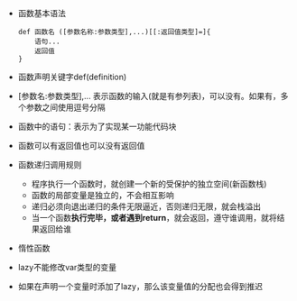- 函数基本语法

    ```
    def 函数名 ([参数名称:参数类型],...)[[:返回值类型]=]{
    	语句...
    	返回值
    }
    ```

- 函数声明关键字def(definition)
- [参数名:参数类型],... 表示函数的输入(就是有参列表)，可以没有。如果有，多个参数之间使用逗号分隔
- 函数中的语句：表示为了实现某一功能代码块
- 函数可以有返回值也可以没有返回值


- 函数递归调用规则
  - 程序执行一个函数时，就创建一个新的受保护的独立空间(新函数栈)
  - 函数的局部变量是独立的，不会相互影响
  - 递归必须向退出递归的条件无限逼近，否则递归无限，就会栈溢出
  - 当一个函数**执行完毕，或者遇到return**，就会返回，遵守谁调用，就将结果返回给谁


- 惰性函数
 - lazy不能修改var类型的变量
 - 如果在声明一个变量时添加了lazy，那么该变量值的分配也会得到推迟

